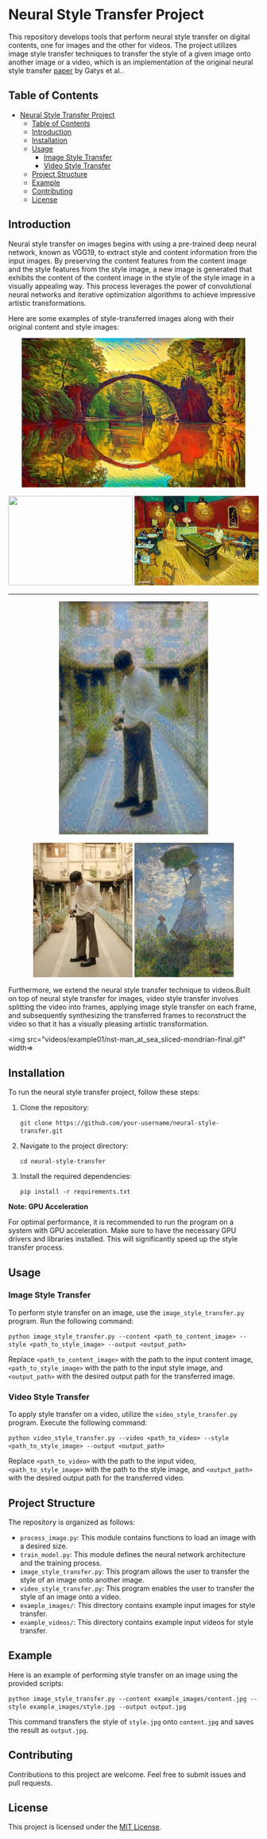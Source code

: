 # Neural Style Transfer Project

This repository develops tools that perform neural style transfer on digital contents, one for images and the other for videos. The project utilizes image style transfer techniques to transfer the style of a given image onto another image or a video, which is an implementation of the original neural style transfer [paper](https://www.cv-foundation.org/openaccess/content_cvpr_2016/papers/Gatys_Image_Style_Transfer_CVPR_2016_paper.pdf) by Gatys et al..

## Table of Contents

- [Neural Style Transfer Project](#neural-style-transfer-project)
  - [Table of Contents](#table-of-contents)
  - [Introduction](#introduction)
  - [Installation](#installation)
  - [Usage](#usage)
    - [Image Style Transfer](#image-style-transfer)
    - [Video Style Transfer](#video-style-transfer)
  - [Project Structure](#project-structure)
  - [Example](#example)
  - [Contributing](#contributing)
  - [License](#license)

## Introduction

Neural style transfer on images begins with using a pre-trained deep neural network, known as VGG19, to extract style and content information from the input images. By preserving the content features from the content image and the style features from the style image, a new image is generated that exhibits the content of the content image in the style of the style image in a visually appealing way. This process leverages the power of convolutional neural networks and iterative optimization algorithms to achieve impressive artistic transformations.

Here are some examples of style-transferred images along with their original content and style images:

<p align="center">
    <img src="data/example03/nst-green_bridge-vg_la_cafe-final.jpg" width=450/>
</p>
<p align="center">
    <img src="data/example03/green_bridge.jpg" height=180 width=250/>
    <img src="data/example03/vg_la_cafe.jpg" height=180 width=250/>
</p>

----------------

<p align="center">
    <img src="data/example04/nst-man_with_camera-woman_in_a_parasol-final.jpg" width=300/>
</p>
<p align="center">
    <img src="data/example04/man_with_camera.jpg" height=270 width=200/>
    <img src="data/example04/woman_in_a_parasol.jpg" height=270 width=200/>
</p>


Furthermore, we extend the neural style transfer technique to videos.Built on top of neural style transfer for images, video style transfer involves splitting the video into frames, applying image style transfer on each frame, and subsequently synthesizing the transferred frames to reconstruct the video so that it has a visually pleasing artistic transformation.

<img src="videos/example01/nst-man_at_sea_sliced-mondrian-final.gif" width=>

## Installation
To run the neural style transfer project, follow these steps:

1. Clone the repository:
   ```
   git clone https://github.com/your-username/neural-style-transfer.git
   ```
2. Navigate to the project directory:
   ```
   cd neural-style-transfer
   ```
3. Install the required dependencies:
   ```
   pip install -r requirements.txt
   ```

**Note: GPU Acceleration**

For optimal performance, it is recommended to run the program on a system with GPU acceleration. Make sure to have the necessary GPU drivers and libraries installed. This will significantly speed up the style transfer process.

## Usage
### Image Style Transfer
To perform style transfer on an image, use the `image_style_transfer.py` program. Run the following command:
```
python image_style_transfer.py --content <path_to_content_image> --style <path_to_style_image> --output <output_path>
```
Replace `<path_to_content_image>` with the path to the input content image, `<path_to_style_image>` with the path to the input style image, and `<output_path>` with the desired output path for the transferred image.

### Video Style Transfer
To apply style transfer on a video, utilize the `video_style_transfer.py` program. Execute the following command:
```
python video_style_transfer.py --video <path_to_video> --style <path_to_style_image> --output <output_path>
```
Replace `<path_to_video>` with the path to the input video, `<path_to_style_image>` with the path to the style image, and `<output_path>` with the desired output path for the transferred video.

## Project Structure
The repository is organized as follows:

- `process_image.py`: This module contains functions to load an image with a desired size.
- `train_model.py`: This module defines the neural network architecture and the training process.
- `image_style_transfer.py`: This program allows the user to transfer the style of an image onto another image.
- `video_style_transfer.py`: This program enables the user to transfer the style of an image onto a video.
- `example_images/`: This directory contains example input images for style transfer.
- `example_videos/`: This directory contains example input videos for style transfer.

## Example
Here is an example of performing style transfer on an image using the provided scripts:

```
python image_style_transfer.py --content example_images/content.jpg --style example_images/style.jpg --output output.jpg
```

This command transfers the style of `style.jpg` onto `content.jpg` and saves the result as `output.jpg`.

## Contributing
Contributions to this project are welcome. Feel free to submit issues and pull requests.

## License
This project is licensed under the [MIT License](LICENSE).